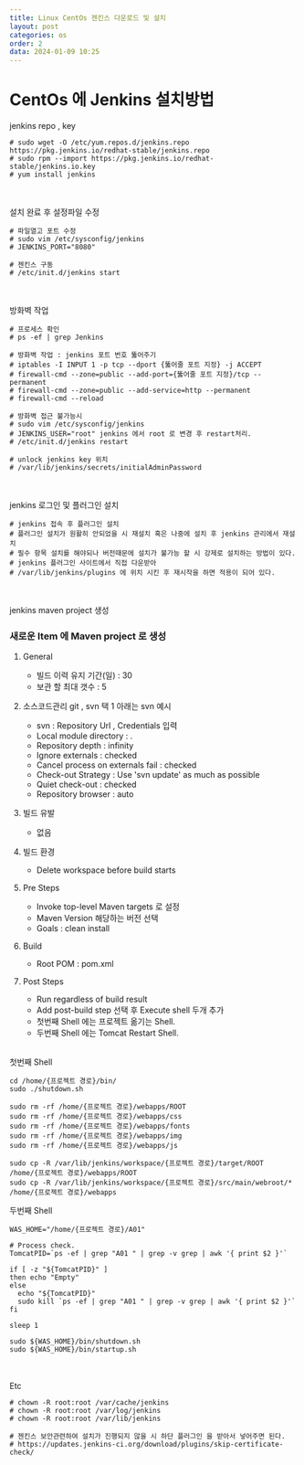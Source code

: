 ```yaml
---
title: Linux CentOs 젠킨스 다운로드 및 설치
layout: post
categories: os
order: 2
data: 2024-01-09 10:25
---
```


# CentOs 에 Jenkins 설치방법

jenkins repo , key

``` 
# sudo wget -O /etc/yum.repos.d/jenkins.repo https://pkg.jenkins.io/redhat-stable/jenkins.repo
# sudo rpm --import https://pkg.jenkins.io/redhat-stable/jenkins.io.key
# yum install jenkins
```

<br ><br >
설치 완료 후 설정파일 수정

```
# 파일열고 포트 수정
# sudo vim /etc/sysconfig/jenkins
# JENKINS_PORT="8080"

# 젠킨스 구동
# /etc/init.d/jenkins start
```

<br ><br >
방화벽 작업

```
# 프로세스 확인
# ps -ef | grep Jenkins

# 방화벽 작업 : jenkins 포트 번호 뚫어주기
# iptables -I INPUT 1 -p tcp --dport {뚫어줄 포트 지정} -j ACCEPT
# firewall-cmd --zone=public --add-port={뚫어줄 포트 지정}/tcp --permanent
# firewall-cmd --zone=public --add-service=http --permanent
# firewall-cmd --reload

# 방화벽 접근 불가능시 
# sudo vim /etc/sysconfig/jenkins
# JENKINS_USER="root" jenkins 에서 root 로 변경 후 restart처리.
# /etc/init.d/jenkins restart

# unlock jenkins key 위치
# /var/lib/jenkins/secrets/initialAdminPassword
```

<br ><br >
jenkins 로그인 및 플러그인 설치

```
# jenkins 접속 후 플러그인 설치
# 플러그인 설치가 원활히 안되었을 시 재설치 혹은 나중에 설치 후 jenkins 관리에서 재설치
# 필수 항목 설치를 해야되나 버전때문에 설치가 불가능 할 시 강제로 설치하는 방법이 있다.
# jenkins 플러그인 사이트에서 직접 다운받아
# /var/lib/jenkins/plugins 에 위치 시킨 후 재시작을 하면 적용이 되어 있다.
```

<br ><br >
jenkins maven project 생성

### 새로운 Item 에 Maven project 로 생성

1. General
    - 빌드 이력 유지 기간(일) : 30
    - 보관 할 최대 갯수 : 5
    
2. 소스코드관리
    git , svn 택 1 아래는 svn 예시
    - svn : Repository Url , Credentials 입력
    - Local module directory : .
    - Repository depth : infinity
    - Ignore externals : checked
    - Cancel process on externals fail : checked
    - Check-out Strategy : Use 'svn update' as much as possible
    - Quiet check-out : checked
    - Repository browser : auto
    
3. 빌드 유발
    - 없음

4. 빌드 환경
    - Delete workspace before build starts

5. Pre Steps
    - Invoke top-level Maven targets 로 설정
    - Maven Version 해당하는 버전 선택
    - Goals :  clean install

6. Build
    - Root POM : pom.xml
    
7. Post Steps
    - Run regardless of build result
    - Add post-build step 선택 후 Execute shell 두개 추가
    - 첫번째 Shell 에는 프로젝트 옮기는 Shell.
    - 두번째 Shell 에는 Tomcat Restart Shell.

<br >
첫번째 Shell

```
cd /home/{프로젝트 경로}/bin/
sudo ./shutdown.sh

sudo rm -rf /home/{프로젝트 경로}/webapps/ROOT
sudo rm -rf /home/{프로젝트 경로}/webapps/css
sudo rm -rf /home/{프로젝트 경로}/webapps/fonts
sudo rm -rf /home/{프로젝트 경로}/webapps/img
sudo rm -rf /home/{프로젝트 경로}/webapps/js

sudo cp -R /var/lib/jenkins/workspace/{프로젝트 경로}/target/ROOT /home/{프로젝트 경로}/webapps/ROOT
sudo cp -R /var/lib/jenkins/workspace/{프로젝트 경로}/src/main/webroot/* /home/{프로젝트 경로}/webapps
```

두번째 Shell

```
WAS_HOME="/home/{프로젝트 경로}/A01"

# Process check.
TomcatPID=`ps -ef | grep "A01 " | grep -v grep | awk '{ print $2 }'`

if [ -z "${TomcatPID}" ]
then echo "Empty"
else
  echo "${TomcatPID}"
  sudo kill `ps -ef | grep "A01 " | grep -v grep | awk '{ print $2 }'`
fi

sleep 1

sudo ${WAS_HOME}/bin/shutdown.sh
sudo ${WAS_HOME}/bin/startup.sh
```


<br ><br >
Etc

```
# chown -R root:root /var/cache/jenkins
# chown -R root:root /var/log/jenkins
# chown -R root:root /var/lib/jenkins
 
# 젠킨스 보안관련하여 설치가 진행되지 않을 시 하단 플러그인 을 받아서 넣어주면 된다.
# https://updates.jenkins-ci.org/download/plugins/skip-certificate-check/
```